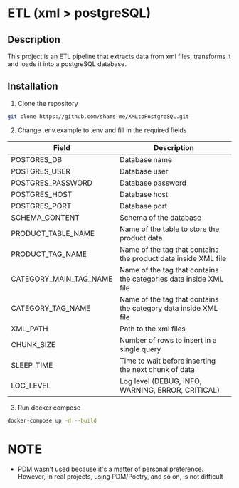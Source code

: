 # ETL (xml > postgreSQL)

## Description

This project is an ETL pipeline that extracts data from xml files, transforms it and loads it into a postgreSQL
database.

## Installation

1. Clone the repository

```bash
git clone https://github.com/shams-me/XMLtoPostgreSQL.git
```

2. Change .env.example to .env and fill in the required fields

| Field                  | Description                                                       |
|------------------------|-------------------------------------------------------------------|
| POSTGRES_DB            | Database name                                                     |
| POSTGRES_USER          | Database user                                                     |
| POSTGRES_PASSWORD      | Database password                                                 |
| POSTGRES_HOST          | Database host                                                     |
| POSTGRES_PORT          | Database port                                                     |
| SCHEMA_CONTENT         | Schema of the database                                            |
| PRODUCT_TABLE_NAME     | Name of the table to store the product data                       |
| PRODUCT_TAG_NAME       | Name of the tag that contains the product data inside XML file    |
| CATEGORY_MAIN_TAG_NAME | Name of the tag that contains the categories data inside XML file |
| CATEGORY_TAG_NAME      | Name of the tag that contains the category data inside XML file   |
| XML_PATH               | Path to the xml files                                             |
| CHUNK_SIZE             | Number of rows to insert in a single query                        |
| SLEEP_TIME             | Time to wait before inserting the next chunk of data              |
| LOG_LEVEL              | Log level (DEBUG, INFO, WARNING, ERROR, CRITICAL)                 |

3. Run docker compose

```bash
docker-compose up -d --build
```

# NOTE
- PDM wasn't used because it's a matter of personal preference. However, in real projects, using PDM/Poetry, and so on, is not difficult
